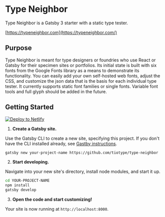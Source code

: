 # Type Neighbor

Type Neighbor is a Gatsby 3 starter with a static type tester.

[https://typeneighbor.com](https://typeneighbor.com/)

## Purpose

Type Neighbor is meant for type designers or foundries who use React or Gatsby for their specimen sites or portfolios. Its initial state is built with six fonts from the Google Fonts library as a means to demonstrate its functionality. You can easily add your own self-hosted web fonts, adjust the CSS, and customize the json data that is the basis for each individual type tester. It currently supports static font families or single fonts. Variable font tools and full glyph should be added in the future.

## Getting Started

[![Deploy to Netlify](https://www.netlify.com/img/deploy/button.svg)](https://app.netlify.com/start/deploy?repository=https://github.com/tiotype/type-neighbor)

1. **Create a Gatsby site.**

Use the Gatsby CLI to create a new site, specifying this project. If you don't have the CLI installed already, see [Gastby instructions](https://www.gatsbyjs.org/tutorial/part-zero/#using-the-gatsby-cli).

```sh
gatsby new your-project-name https://github.com/tiotype/type-neighbor
```

2. **Start developing.**

Navigate into your new site's directory, install node modules, and start it up.

```sh
cd YOUR-PROJECT-NAME
npm install
gatsby develop
```

3. **Open the code and start customizing!**

Your site is now running at `http://localhost:8000`.
